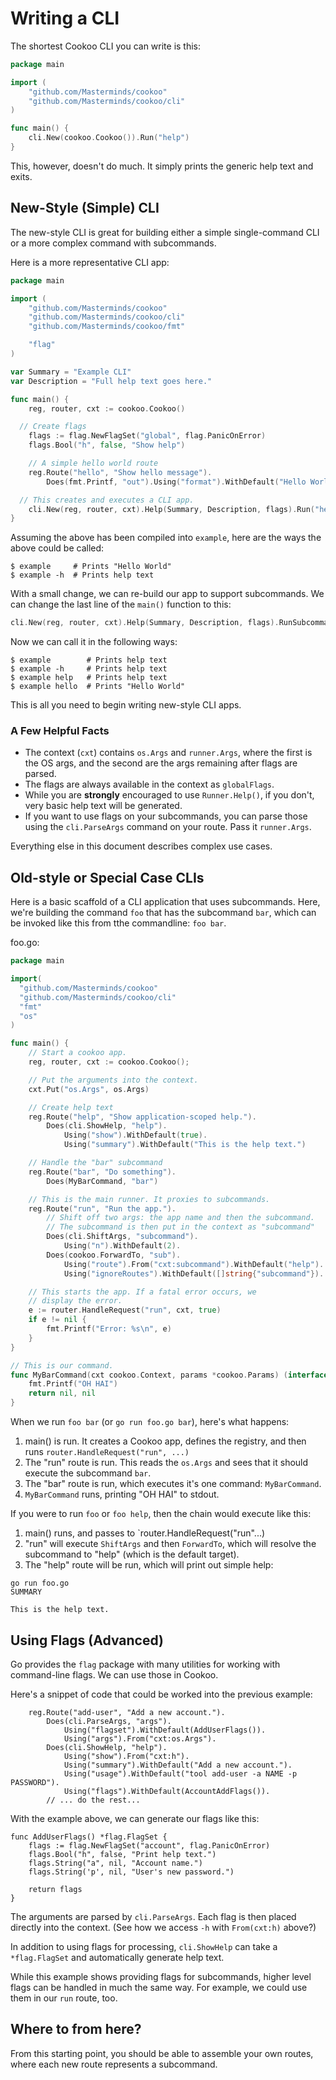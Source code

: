 # Writing a CLI

The shortest Cookoo CLI you can write is this:

```go
package main

import (
	"github.com/Masterminds/cookoo"
	"github.com/Masterminds/cookoo/cli"
)

func main() {
	cli.New(cookoo.Cookoo()).Run("help")
}
```

This, however, doesn't do much. It simply prints the generic help text
and exits.

## New-Style (Simple) CLI

The new-style CLI is great for building either a simple single-command
CLI or a more complex command with subcommands.

Here is a more representative CLI app:

```go
package main

import (
	"github.com/Masterminds/cookoo"
	"github.com/Masterminds/cookoo/cli"
	"github.com/Masterminds/cookoo/fmt"

	"flag"
)

var Summary = "Example CLI"
var Description = "Full help text goes here."

func main() {
	reg, router, cxt := cookoo.Cookoo()

  // Create flags
	flags := flag.NewFlagSet("global", flag.PanicOnError)
	flags.Bool("h", false, "Show help")

	// A simple hello world route
	reg.Route("hello", "Show hello message").
		Does(fmt.Printf, "out").Using("format").WithDefault("Hello World\n")

  // This creates and executes a CLI app.
	cli.New(reg, router, cxt).Help(Summary, Description, flags).Run("hello")
}
```

Assuming the above has been compiled into `example`, here are the ways
the above could be called:

```
$ example     # Prints "Hello World"
$ example -h  # Prints help text
```

With a small change, we can re-build our app to support subcommands. We
can change the last line of the `main()` function to this:

```go
cli.New(reg, router, cxt).Help(Summary, Description, flags).RunSubcommand
```

Now we can call it in the following ways:

```
$ example        # Prints help text
$ example -h     # Prints help text
$ example help   # Prints help text
$ example hello  # Prints "Hello World"
```

This is all you need to begin writing new-style CLI apps.

### A Few Helpful Facts

- The context (`cxt`) contains `os.Args` and `runner.Args`, where the
  first is the OS args, and the second are the args remaining after
  flags are parsed.
- The flags are always available in the context as `globalFlags`.
- While you are **strongly** encouraged to use `Runner.Help()`, if you
  don't, very basic help text will be generated.
- If you want to use flags on your subcommands, you can parse those
  using the `cli.ParseArgs` command on your route. Pass it
  `runner.Args`.

Everything else in this document describes complex use cases.

## Old-style or Special Case CLIs

Here is a basic scaffold of a CLI application that uses subcommands.
Here, we're building the command `foo` that has the subcommand `bar`,
which can be invoked like this from tthe commandline: `foo bar`.

foo.go:
```go
package main

import(
  "github.com/Masterminds/cookoo"
  "github.com/Masterminds/cookoo/cli"
  "fmt"
  "os"
)

func main() {
	// Start a cookoo app.
	reg, router, cxt := cookoo.Cookoo();

	// Put the arguments into the context.
	cxt.Put("os.Args", os.Args)

	// Create help text
	reg.Route("help", "Show application-scoped help.").
		Does(cli.ShowHelp, "help").
			Using("show").WithDefault(true).
			Using("summary").WithDefault("This is the help text.")

	// Handle the "bar" subcommand
	reg.Route("bar", "Do something").
		Does(MyBarCommand, "bar")

	// This is the main runner. It proxies to subcommands.
	reg.Route("run", "Run the app.").
		// Shift off two args: the app name and then the subcommand.
		// The subcommand is then put in the context as "subcommand"
		Does(cli.ShiftArgs, "subcommand").
			Using("n").WithDefault(2).
		Does(cookoo.ForwardTo, "sub").
			Using("route").From("cxt:subcommand").WithDefault("help").
			Using("ignoreRoutes").WithDefault([]string{"subcommand"}).

	// This starts the app.	If a fatal error occurs, we
	// display the error.
	e := router.HandleRequest("run", cxt, true)
	if e != nil {
		fmt.Printf("Error: %s\n", e)
	}
}

// This is our command.
func MyBarCommand(cxt cookoo.Context, params *cookoo.Params) (interface{}, cookoo.Interrupt) {
	fmt.Printf("OH HAI")
	return nil, nil
}
```

When we run `foo bar` (or `go run foo.go bar`), here's what happens:

1. main() is run. It creates a Cookoo app, defines the registry, and
   then runs `router.HandleRequest("run", ...)`
2. The "run" route is run. This reads the `os.Args` and sees that it
   should execute the subcommand `bar`.
3. The "bar" route is run, which executes it's one command:
   `MyBarCommand`.
4. `MyBarCommand` runs, printing "OH HAI" to stdout.

If you were to run `foo` or `foo help`, then the chain would execute
like this:

1. main() runs, and passes to `router.HandleRequest("run"...)
2. "run" will execute `ShiftArgs` and then `ForwardTo`, which will resolve the subcommand
   to "help" (which is the default target).
3. The "help" route will be run, which will print out simple help:

```
go run foo.go
SUMMARY

This is the help text.
```

## Using Flags (Advanced)

Go provides the `flag` package with many utilities for working with
command-line flags. We can use those in Cookoo.

Here's a snippet of code that could be worked into the previous example:

``` 
	reg.Route("add-user", "Add a new account.").
		Does(cli.ParseArgs, "args").
			Using("flagset").WithDefault(AddUserFlags()).
			Using("args").From("cxt:os.Args").
		Does(cli.ShowHelp, "help").
			Using("show").From("cxt:h").
			Using("summary").WithDefault("Add a new account.").
			Using("usage").WithDefault("tool add-user -a NAME -p PASSWORD").
			Using("flags").WithDefault(AccountAddFlags()).
		// ... do the rest...
```

With the example above, we can generate our flags like this:

```
func AddUserFlags() *flag.FlagSet {
	flags := flag.NewFlagSet("account", flag.PanicOnError)
	flags.Bool("h", false, "Print help text.")
	flags.String("a", nil, "Account name.")
	flags.String('p', nil, "User's new password.")

	return flags
}
```

The arguments are parsed by `cli.ParseArgs`. Each flag is then placed
directly into the context. (See how we access `-h` with `From(cxt:h)`
above?)

In addition to using flags for processing, `cli.ShowHelp` can take a
`*flag.FlagSet` and automatically generate help text.

While this example shows providing flags for subcommands, higher level
flags can be handled in much the same way. For example, we could use
them in our `run` route, too.


## Where to from here?

From this starting point, you should be able to assemble your own
routes, where each new route represents a subcommand.
